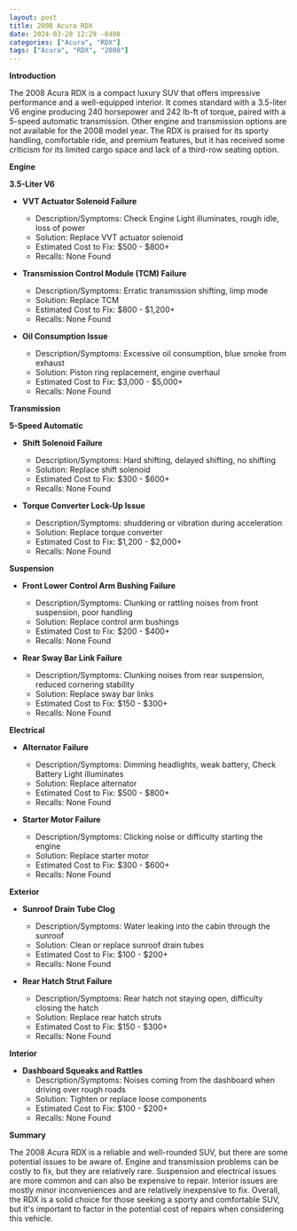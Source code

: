 ```yaml
---
layout: post
title: 2008 Acura RDX
date: 2024-03-28 12:29 -0400
categories: ["Acura", "RDX"]
tags: ["Acura", "RDX", "2008"]
---
```

**Introduction**

The 2008 Acura RDX is a compact luxury SUV that offers impressive performance and a well-equipped interior. It comes standard with a 3.5-liter V6 engine producing 240 horsepower and 242 lb-ft of torque, paired with a 5-speed automatic transmission. Other engine and transmission options are not available for the 2008 model year. The RDX is praised for its sporty handling, comfortable ride, and premium features, but it has received some criticism for its limited cargo space and lack of a third-row seating option.

**Engine**

**3.5-Liter V6**

* **VVT Actuator Solenoid Failure**
    * Description/Symptoms: Check Engine Light illuminates, rough idle, loss of power
    * Solution: Replace VVT actuator solenoid
    * Estimated Cost to Fix: $500 - $800+
    * Recalls: None Found

* **Transmission Control Module (TCM) Failure**
    * Description/Symptoms: Erratic transmission shifting, limp mode
    * Solution: Replace TCM
    * Estimated Cost to Fix: $800 - $1,200+
    * Recalls: None Found

* **Oil Consumption Issue**
    * Description/Symptoms: Excessive oil consumption, blue smoke from exhaust
    * Solution: Piston ring replacement, engine overhaul
    * Estimated Cost to Fix: $3,000 - $5,000+
    * Recalls: None Found

**Transmission**

**5-Speed Automatic**

* **Shift Solenoid Failure**
    * Description/Symptoms: Hard shifting, delayed shifting, no shifting
    * Solution: Replace shift solenoid
    * Estimated Cost to Fix: $300 - $600+
    * Recalls: None Found

* **Torque Converter Lock-Up Issue**
    * Description/Symptoms: shuddering or vibration during acceleration
    * Solution: Replace torque converter
    * Estimated Cost to Fix: $1,200 - $2,000+
    * Recalls: None Found

**Suspension**

* **Front Lower Control Arm Bushing Failure**
    * Description/Symptoms: Clunking or rattling noises from front suspension, poor handling
    * Solution: Replace control arm bushings
    * Estimated Cost to Fix: $200 - $400+
    * Recalls: None Found

* **Rear Sway Bar Link Failure**
    * Description/Symptoms: Clunking noises from rear suspension, reduced cornering stability
    * Solution: Replace sway bar links
    * Estimated Cost to Fix: $150 - $300+
    * Recalls: None Found

**Electrical**

* **Alternator Failure**
    * Description/Symptoms: Dimming headlights, weak battery, Check Battery Light illuminates
    * Solution: Replace alternator
    * Estimated Cost to Fix: $500 - $800+
    * Recalls: None Found

* **Starter Motor Failure**
    * Description/Symptoms: Clicking noise or difficulty starting the engine
    * Solution: Replace starter motor
    * Estimated Cost to Fix: $300 - $600+
    * Recalls: None Found

**Exterior**

* **Sunroof Drain Tube Clog**
    * Description/Symptoms: Water leaking into the cabin through the sunroof
    * Solution: Clean or replace sunroof drain tubes
    * Estimated Cost to Fix: $100 - $200+
    * Recalls: None Found

* **Rear Hatch Strut Failure**
    * Description/Symptoms: Rear hatch not staying open, difficulty closing the hatch
    * Solution: Replace rear hatch struts
    * Estimated Cost to Fix: $150 - $300+
    * Recalls: None Found

**Interior**

* **Dashboard Squeaks and Rattles**
    * Description/Symptoms: Noises coming from the dashboard when driving over rough roads
    * Solution: Tighten or replace loose components
    * Estimated Cost to Fix: $100 - $200+
    * Recalls: None Found

**Summary**

The 2008 Acura RDX is a reliable and well-rounded SUV, but there are some potential issues to be aware of. Engine and transmission problems can be costly to fix, but they are relatively rare. Suspension and electrical issues are more common and can also be expensive to repair. Interior issues are mostly minor inconveniences and are relatively inexpensive to fix. Overall, the RDX is a solid choice for those seeking a sporty and comfortable SUV, but it's important to factor in the potential cost of repairs when considering this vehicle.
